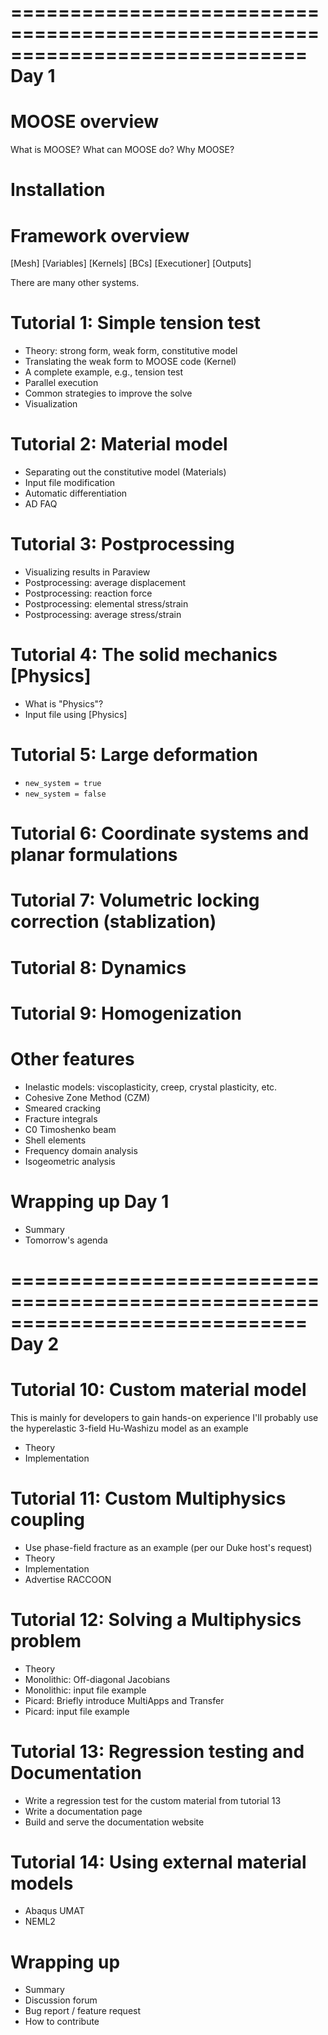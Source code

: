 =============================================================================
Day 1
=============================================================================

# MOOSE overview

What is MOOSE?
What can MOOSE do?
Why MOOSE?

# Installation

# Framework overview

[Mesh]
[Variables]
[Kernels]
[BCs]
[Executioner]
[Outputs]

There are many other systems.

# Tutorial 1: Simple tension test

- Theory: strong form, weak form, constitutive model
- Translating the weak form to MOOSE code (Kernel)
- A complete example, e.g., tension test
- Parallel execution
- Common strategies to improve the solve
- Visualization

# Tutorial 2: Material model

- Separating out the constitutive model (Materials)
- Input file modification
- Automatic differentiation
- AD FAQ

# Tutorial 3: Postprocessing

- Visualizing results in Paraview
- Postprocessing: average displacement
- Postprocessing: reaction force
- Postprocessing: elemental stress/strain
- Postprocessing: average stress/strain

# Tutorial 4: The solid mechanics [Physics]

- What is "Physics"?
- Input file using [Physics]

# Tutorial 5: Large deformation

- `new_system = true`
- `new_system = false`

# Tutorial 6: Coordinate systems and planar formulations

# Tutorial 7: Volumetric locking correction (stablization)

# Tutorial 8: Dynamics

# Tutorial 9: Homogenization

# Other features

- Inelastic models: viscoplasticity, creep, crystal plasticity, etc.
- Cohesive Zone Method (CZM)
- Smeared cracking
- Fracture integrals
- C0 Timoshenko beam
- Shell elements
- Frequency domain analysis
- Isogeometric analysis

# Wrapping up Day 1

- Summary
- Tomorrow's agenda

=============================================================================
Day 2
=============================================================================

# Tutorial 10: Custom material model

This is mainly for developers to gain hands-on experience
I'll probably use the hyperelastic 3-field Hu-Washizu model as an example

- Theory
- Implementation

# Tutorial 11: Custom Multiphysics coupling

- Use phase-field fracture as an example (per our Duke host's request)
- Theory
- Implementation
- Advertise RACCOON

# Tutorial 12: Solving a Multiphysics problem

- Theory
- Monolithic: Off-diagonal Jacobians
- Monolithic: input file example
- Picard: Briefly introduce MultiApps and Transfer
- Picard: input file example

# Tutorial 13: Regression testing and Documentation

- Write a regression test for the custom material from tutorial 13
- Write a documentation page
- Build and serve the documentation website

# Tutorial 14: Using external material models

- Abaqus UMAT
- NEML2

# Wrapping up

- Summary
- Discussion forum
- Bug report / feature request
- How to contribute

